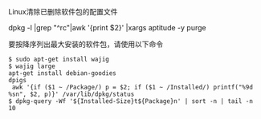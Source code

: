 Linux清除已删除软件包的配置文件

dpkg -l |grep "^rc"|awk '{print $2}' |xargs aptitude -y purge

要按降序列出最大安装的软件包，请使用以下命令
```
$ sudo apt-get install wajig
$ wajig large
apt-get install debian-goodies
dpigs
 awk '{if ($1 ~ /Package/) p = $2; if ($1 ~ /Installed/) printf("%9d %sn", $2, p)}' /var/lib/dpkg/status
$ dpkg-query -Wf '${Installed-Size}t${Package}n' | sort -n | tail -n 10
```